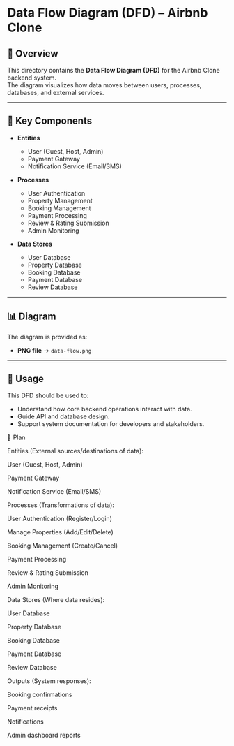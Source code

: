 # Data Flow Diagram (DFD) – Airbnb Clone

## 📌 Overview
This directory contains the **Data Flow Diagram (DFD)** for the Airbnb Clone backend system.  
The diagram visualizes how data moves between users, processes, databases, and external services.

---

## 🔑 Key Components
- **Entities**
  - User (Guest, Host, Admin)
  - Payment Gateway
  - Notification Service (Email/SMS)

- **Processes**
  - User Authentication
  - Property Management
  - Booking Management
  - Payment Processing
  - Review & Rating Submission
  - Admin Monitoring

- **Data Stores**
  - User Database
  - Property Database
  - Booking Database
  - Payment Database
  - Review Database

---

## 📊 Diagram
The diagram is provided as:

- **PNG file** → `data-flow.png`

---

## 🚀 Usage
This DFD should be used to:
- Understand how core backend operations interact with data.  
- Guide API and database design.  
- Support system documentation for developers and stakeholders.


🎯 Plan

Entities (External sources/destinations of data):

User (Guest, Host, Admin)

Payment Gateway

Notification Service (Email/SMS)

Processes (Transformations of data):

User Authentication (Register/Login)

Manage Properties (Add/Edit/Delete)

Booking Management (Create/Cancel)

Payment Processing

Review & Rating Submission

Admin Monitoring

Data Stores (Where data resides):

User Database

Property Database

Booking Database

Payment Database

Review Database

Outputs (System responses):

Booking confirmations

Payment receipts

Notifications

Admin dashboard reports

